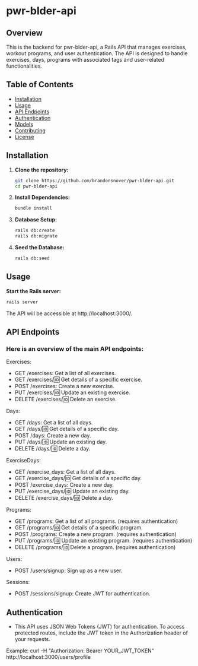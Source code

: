 # pwr-blder-api

## Overview

This is the backend for pwr-blder-api, a Rails API that manages exercises, workout programs, and user authentication. The API is designed to handle exercises, days, programs with associated tags and user-related functionalities.

## Table of Contents

- [Installation](#installation)
- [Usage](#usage)
- [API Endpoints](#api-endpoints)
- [Authentication](#authentication)
- [Models](#models)
- [Contributing](#contributing)
- [License](#license)

## Installation

1. **Clone the repository:**

    ```bash
    git clone https://github.com/brandonsnover/pwr-blder-api.git
    cd pwr-blder-api
    ```

2. **Install Dependencies:**

    ```bash
    bundle install
    ```

3. **Database Setup:**

    ```bash
    rails db:create
    rails db:migrate
    ```

4. **Seed the Database:**

    ```bash
    rails db:seed
    ```

## Usage

**Start the Rails server:**

```bash
rails server
```

The API will be accessible at http://localhost:3000/.

## API Endpoints
### Here is an overview of the main API endpoints:

Exercises:

- GET /exercises: Get a list of all exercises.
- GET /exercises/:id: Get details of a specific exercise.
- POST /exercises: Create a new exercise.
- PUT /exercises/:id: Update an existing exercise.
- DELETE /exercises/:id: Delete an exercise.

Days:

- GET /days: Get a list of all days.
- GET /days/:id: Get details of a specific day.
- POST /days: Create a new day.
- PUT /days/:id: Update an existing day.
- DELETE /days/:id: Delete a day.

ExerciseDays:

- GET /exercise_days: Get a list of all days.
- GET /exercise_days/:id: Get details of a specific day.
- POST /exercise_days: Create a new day.
- PUT /exercise_days/:id: Update an existing day.
- DELETE /exercise_days/:id: Delete a day.

Programs:

- GET /programs: Get a list of all programs. (requires authentication)
- GET /programs/:id: Get details of a specific program.
- POST /programs: Create a new program. (requires authentication)
- PUT /programs/:id: Update an existing program. (requires authentication)
- DELETE /programs/:id: Delete a program. (requires authentication)

Users:

- POST /users/signup: Sign up as a new user.

Sessions:

- POST /sessions/signup: Create JWT for authentication.

## Authentication
- This API uses JSON Web Tokens (JWT) for authentication. To access protected routes, include the JWT token in the Authorization header of your requests.

Example:
curl -H "Authorization: Bearer YOUR_JWT_TOKEN" http://localhost:3000/users/profile



